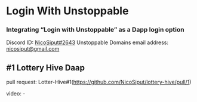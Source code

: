 # Login With Unstoppable
### Integrating “Login with Unstoppable” as a Dapp login option

Discord ID: [NicoSiput#2643](https://discordapp.com/users/524064020437925888)
Unstoppable Domains email address: nicosiput@gmail.com

## #1 Lottery Hive Daap
pull request: Lotter-Hive#1(https://github.com/NicoSiput/lottery-hive/pull/1)

video: -

